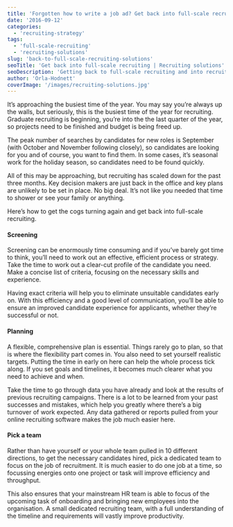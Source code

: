 ```yaml
---
title: 'Forgotten how to write a job ad? Get back into full-scale recruiting'
date: '2016-09-12'
categories:
  - 'recruiting-strategy'
tags:
  - 'full-scale-recruiting'
  - 'recruiting-solutions'
slug: 'back-to-full-scale-recruiting-solutions'
seoTitle: 'Get back into full-scale recruiting | Recruiting solutions'
seoDescription: 'Getting back to full-scale recruiting and into recruiting solutions might seem like scaling a cliff face, but here’s a few things to keep in mind.'
author: 'Orla-Hodnett'
coverImage: '/images/recruiting-solutions.jpg'
---
```


It’s approaching the busiest time of the year. You may say you’re always up the walls, but seriously, this is the busiest time of the year for recruiting. Graduate recruiting is beginning, you’re into the the last quarter of the year, so projects need to be finished and budget is being freed up.

The peak number of searches by candidates for new roles is September (with October and November following closely), so candidates are looking for you and of course, you want to find them. In some cases, it’s seasonal work for the holiday season, so candidates need to be found quickly.

All of this may be approaching, but recruiting has scaled down for the past three months. Key decision makers are just back in the office and key plans are unlikely to be set in place. No big deal. It’s not like you needed that time to shower or see your family or anything.

Here’s how to get the cogs turning again and get back into full-scale recruiting.

#### Screening

Screening can be enormously time consuming and if you’ve barely got time to think, you’ll need to work out an effective, efficient process or strategy. Take the time to work out a clear-cut profile of the candidate you need. Make a concise list of criteria, focusing on the necessary skills and experience.

Having exact criteria will help you to eliminate unsuitable candidates early on. With this efficiency and a good level of communication, you’ll be able to ensure an improved candidate experience for applicants, whether they’re successful or not.

#### Planning

A flexible, comprehensive plan is essential. Things rarely go to plan, so that is where the flexibility part comes in. You also need to set yourself realistic targets. Putting the time in early on here can help the whole process tick along. If you set goals and timelines, it becomes much clearer what you need to achieve and when.

Take the time to go through data you have already and look at the results of previous recruiting campaigns. There is a lot to be learned from your past successes and mistakes, which help you greatly where there’s a big turnover of work expected. Any data gathered or reports pulled from your online recruiting software makes the job much easier here.

#### Pick a team

Rather than have yourself or your whole team pulled in 10 different directions, to get the necessary candidates hired, pick a dedicated team to focus on the job of recruitment. It is much easier to do one job at a time, so focussing energies onto one project or task will improve efficiency and throughput.

This also ensures that your mainstream HR team is able to focus of the upcoming task of onboarding and bringing new employees into the organisation. A small dedicated recruiting team, with a full understanding of the timeline and requirements will vastly improve productivity.
